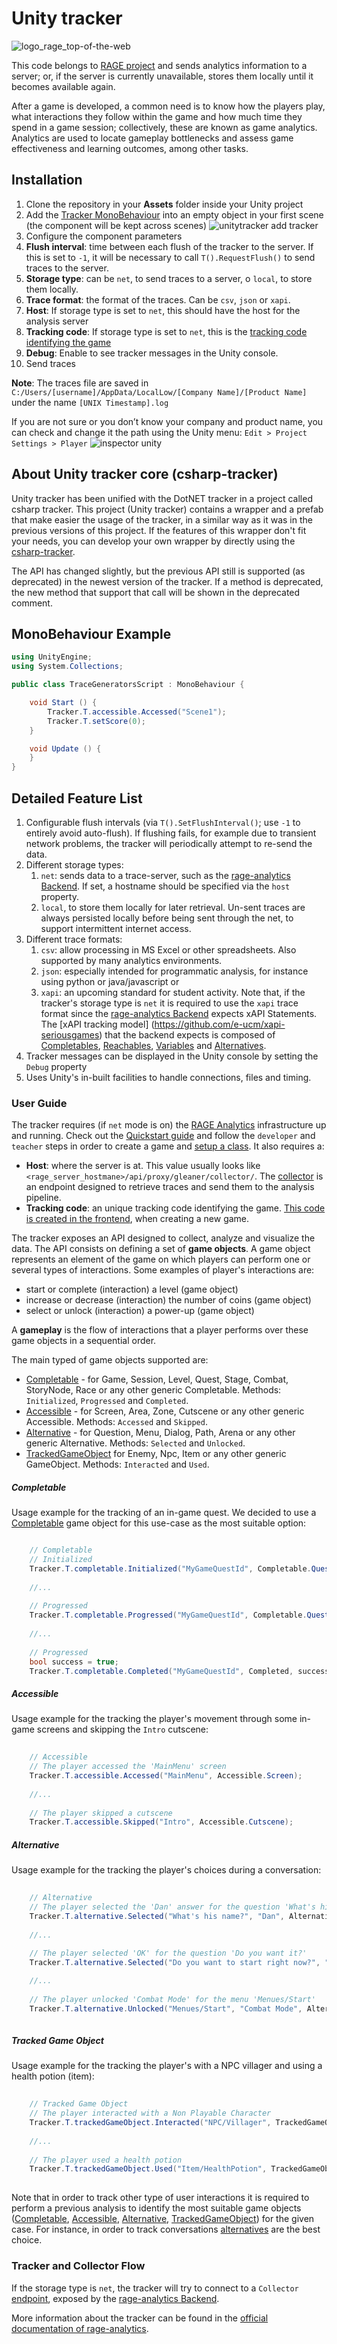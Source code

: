 # Unity tracker

![logo_rage_top-of-the-web](https://cloud.githubusercontent.com/assets/5657407/16461800/9ae669fc-3e2e-11e6-97f4-4e93f2c96dea.jpg)

This code belongs to [RAGE project](http://rageproject.eu/) and sends analytics information to a server; or, if the server is currently unavailable, stores them locally until it becomes available again.

After a game is developed, a common need is to know how the players play, what interactions they follow within the game and how much time they spend in a game session; collectively, these are known as game analytics. Analytics are used to locate gameplay bottlenecks and assess  game effectiveness and learning outcomes, among other tasks.

## Installation
1. Clone the repository in your **Assets** folder inside your Unity project
1. Add the [Tracker MonoBehaviour](https://github.com/e-ucm/unity-tracker/blob/master/Tracker.cs) into an empty object in your first scene (the component will be kept across scenes)
	![unitytracker add tracker](https://cloud.githubusercontent.com/assets/5657407/21893124/07974d46-d8da-11e6-9168-e1cb0e7547f1.png)
1. Configure the component parameters
  1. **Flush interval**: time between each flush of the tracker to the server. If this is set to `-1`, it will be necessary to call `T().RequestFlush()` to send traces to the server.
  1. **Storage type**: can be `net`, to send traces to a server, o `local`, to store them locally.
  1. **Trace format**: the format of the traces. Can be `csv`, `json` or `xapi`.
  1. **Host**: If storage type is set to `net`, this should have the host for the analysis server
  1. **Tracking code**: If storage type is set to `net`, this is the [tracking code identifying the game](https://github.com/e-ucm/rage-analytics/wiki/Tracking-code)
  1. **Debug**: Enable to see tracker messages in the Unity console.
1. Send traces

<b>Note</b>: The traces file are saved in `C:/Users/[username]/AppData/LocalLow/[Company Name]/[Product Name]` under the name `[UNIX Timestamp].log`

If you are not sure or you don’t know your company and product name, you can check and change it the path using the Unity menu:
`Edit > Project Settings > Player`
![inspector unity](https://cloud.githubusercontent.com/assets/5657407/21893123/07972abe-d8da-11e6-8f79-94903f62dced.png)

## About Unity tracker core (csharp-tracker)

Unity tracker has been unified with the DotNET tracker in a project called csharp tracker. This project (Unity tracker) contains a wrapper and a prefab that make easier the usage of the tracker, in a similar way as it was in the previous versions of this project. If the features of this wrapper don't fit your needs, you can develop your own wrapper by directly using the [csharp-tracker](https://github.com/e-ucm/csharp-tracker).

The API has changed slightly, but the previous API still is supported (as deprecated) in the newest version of the tracker. If a method  is deprecated, the new method that support that call will be shown in the deprecated comment.

## MonoBehaviour Example

```c#
using UnityEngine;
using System.Collections;

public class TraceGeneratorsScript : MonoBehaviour {

	void Start () {
		Tracker.T.accessible.Accessed("Scene1");
		Tracker.T.setScore(0);
	}

	void Update () {	
	}
}
```

## Detailed Feature List
1. Configurable flush intervals (via `T().SetFlushInterval()`; use `-1` to entirely avoid auto-flush). If flushing fails, for example due to transient network problems, the tracker will periodically attempt to re-send the data. 
1. Different storage types: 
	1. `net`: sends data to a trace-server, such as the [rage-analytics Backend](https://github.com/e-ucm/rage-analytics-backend). If set, a hostname should be specified via the `host` property.
	2. `local`, to store them locally for later retrieval. Un-sent traces are always persisted locally before being sent through the net, to support intermittent internet access.
1. Different trace formats:
	1. `csv`: allow processing in MS Excel or other spreadsheets. Also supported by many analytics environments.
	2. `json`: especially intended for programmatic analysis, for instance using python or java/javascript or
	3. `xapi`: an upcoming standard for student activity. Note that, if the tracker's storage type is `net` it is required to use the `xapi` trace format since the [rage-analytics Backend](https://github.com/e-ucm/rage-analytics-backend) expects xAPI Statements. The [xAPI tracking model] (https://github.com/e-ucm/xapi-seriousgames) that the backend expects is composed of [Completables](https://github.com/e-ucm/xapi-seriousgames/blob/master/README.md#1341-completable), [Reachables](https://github.com/e-ucm/xapi-seriousgames/blob/master/README.md#1341-reachable), [Variables](https://github.com/e-ucm/xapi-seriousgames/blob/master/README.md#1342-variables) and [Alternatives](https://github.com/e-ucm/xapi-seriousgames/blob/master/README.md#1343-alternatives). 
1. Tracker messages can be displayed in the Unity console by setting the `Debug` property
1. Uses Unity's in-built facilities to handle connections, files and timing.
 
### User Guide

The tracker requires (if `net` mode is on) the [RAGE Analytics](https://github.com/e-ucm/rage-analytics) infrastructure up and running. Check out the [Quickstart guide](https://github.com/e-ucm/rage-analytics/wiki/Quickstart) and follow the `developer` and `teacher` steps in order to create a game and [setup a class](https://github.com/e-ucm/rage-analytics/wiki/Set-up-a-class). It also requires a:

* **Host**: where the server is at. This value usually looks like `<rage_server_hostmane>/api/proxy/gleaner/collector/`. The [collector](https://github.com/e-ucm/rage-analytics/wiki/Back-end-collector) is an endpoint designed to retrieve traces and send them to the analysis pipeline.
* **Tracking code**: an unique tracking code identifying the game. [This code is created in the frontend](https://github.com/e-ucm/rage-analytics/wiki/Tracking-code), when creating a new game.


The tracker exposes an API designed to collect, analyze and visualize the data. The  API consists on defining a set of **game objects**. A game object represents an element of the game on which players can perform one or several types of interactions. Some examples of player's interactions are:

* start or complete (interaction) a level (game object)
* increase or decrease (interaction) the number of coins (game object)
* select or unlock (interaction) a power-up (game object)

A **gameplay** is the flow of interactions that a player performs over these game objects in a sequential order.

The main typed of game objects supported are:

* [Completable](https://github.com/e-ucm/csharp-tracker/blob/3c56f43a53e69c10b031887419113ac2817afd96/TrackerAsset/Interfaces/CompletableTracker.cs) - for Game, Session, Level, Quest, Stage, Combat, StoryNode, Race or any other generic Completable. Methods: `Initialized`, `Progressed` and `Completed`.
* [Accessible](https://github.com/e-ucm/csharp-tracker/blob/3c56f43a53e69c10b031887419113ac2817afd96/TrackerAsset/Interfaces/AccessibleTracker.cs) - for Screen, Area, Zone, Cutscene or any other generic Accessible. Methods: `Accessed` and `Skipped`.
* [Alternative](https://github.com/e-ucm/csharp-tracker/blob/3c56f43a53e69c10b031887419113ac2817afd96/TrackerAsset/Interfaces/AlternativeTracker.cs) - for Question, Menu, Dialog, Path, Arena or any other generic Alternative. Methods: `Selected` and `Unlocked`.
* [TrackedGameObject](https://github.com/e-ucm/csharp-tracker/blob/3c56f43a53e69c10b031887419113ac2817afd96/TrackerAsset/Interfaces/GameObjectTracker.cs) for Enemy, Npc, Item or any other generic GameObject. Methods: `Interacted` and `Used`.

##### Completable

Usage example for the tracking of an in-game quest. We decided to use a [Completable](https://github.com/e-ucm/csharp-tracker/blob/3c56f43a53e69c10b031887419113ac2817afd96/TrackerAsset/Interfaces/CompletableTracker.cs) game object for this use-case as the most suitable option:

```c#

	// Completable
	// Initialized
	Tracker.T.completable.Initialized("MyGameQuestId", Completable.Quest);
	
	//...
	
	// Progressed
	Tracker.T.completable.Progressed("MyGameQuestId", Completable.Quest, 0.8);
	
	//...
	
	// Progressed
	bool success = true;
	Tracker.T.completable.Completed("MyGameQuestId", Completed, success);

```

##### Accessible

Usage example for the tracking the player's movement through some in-game screens and skipping the `Intro` cutscene:

```c#
	
	// Accessible
	// The player accessed the 'MainMenu' screen
	Tracker.T.accessible.Accessed("MainMenu", Accessible.Screen);
	
	//...
	
	// The player skipped a cutscene
	Tracker.T.accessible.Skipped("Intro", Accessible.Cutscene);

```

##### Alternative

Usage example for the tracking the player's choices during a conversation:

```c#
	
	// Alternative
	// The player selected the 'Dan' answer for the question 'What's his name?'
	Tracker.T.alternative.Selected("What's his name?", "Dan", Alternative.Question);
	
	//...
	
	// The player selected 'OK' for the question 'Do you want it?'
	Tracker.T.alternative.Selected("Do you want to start right now?", "OK", Alternative.Question);

	//...
	
	// The player unlocked 'Combat Mode' for the menu 'Menues/Start'
	Tracker.T.alternative.Unlocked("Menues/Start", "Combat Mode", Alternative.Menu);
	
```

##### Tracked Game Object

Usage example for the tracking the player's with a NPC villager and using a health potion (item):

```c#
	
	// Tracked Game Object
	// The player interacted with a Non Playable Character
	Tracker.T.trackedGameObject.Interacted("NPC/Villager", TrackedGameObject.Npc);
	
	//...
	
	// The player used a health potion
	Tracker.T.trackedGameObject.Used("Item/HealthPotion", TrackedGameObject.Item);
	
```

Note that in order to track other type of user interactions it is required to perform a previous analysis to identify the most suitable game objects ([Completable](https://github.com/e-ucm/csharp-tracker/blob/3c56f43a53e69c10b031887419113ac2817afd96/TrackerAsset/Interfaces/CompletableTracker.cs), [Accessible](https://github.com/e-ucm/csharp-tracker/blob/3c56f43a53e69c10b031887419113ac2817afd96/TrackerAsset/Interfaces/AccessibleTracker.cs), [Alternative](https://github.com/e-ucm/csharp-tracker/blob/3c56f43a53e69c10b031887419113ac2817afd96/TrackerAsset/Interfaces/AlternativeTracker.cs), [TrackedGameObject](https://github.com/e-ucm/csharp-tracker/blob/3c56f43a53e69c10b031887419113ac2817afd96/TrackerAsset/Interfaces/GameObjectTracker.cs)) for the given case. For instance, in order to track conversations [alternatives](https://github.com/e-ucm/csharp-tracker/blob/3c56f43a53e69c10b031887419113ac2817afd96/TrackerAsset/Interfaces/AlternativeTracker.cs) are the best choice.

### Tracker and Collector Flow
If the storage type is `net`, the tracker will try to connect to a `Collector` [endpoint](https://github.com/e-ucm/rage-analytics/wiki/Back-end-collector), exposed by the [rage-analytics Backend](https://github.com/e-ucm/rage-analytics-backend). 

More information about the tracker can be found in the [official documentation of rage-analytics](https://github.com/e-ucm/rage-analytics/wiki/Tracker).

